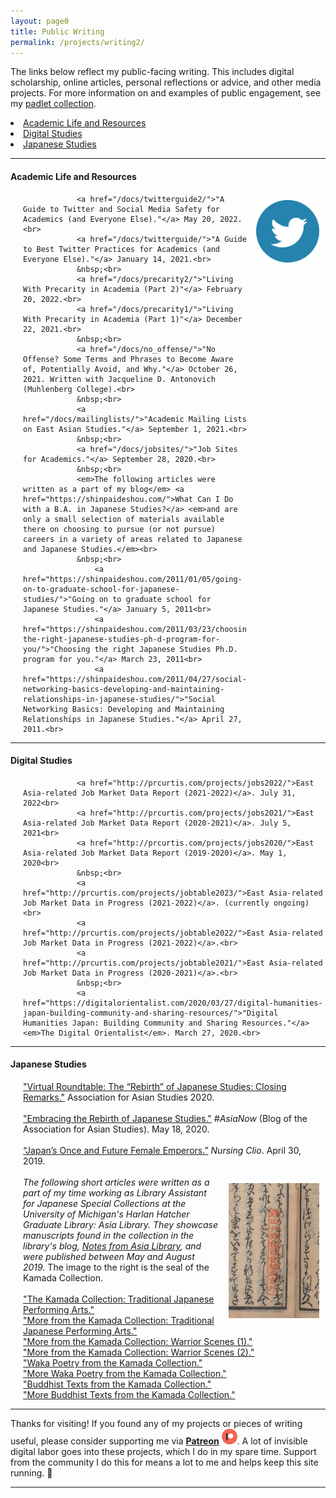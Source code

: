 ```yaml
---
layout: page0
title: Public Writing
permalink: /projects/writing2/
---
```


<p></p>The links below reflect my public-facing writing. This includes digital scholarship, online articles, personal reflections or advice, and other media projects. For more information on and examples of public engagement, see my <a href="https://padlet.com/curtpa01/9toopk39kguv">padlet collection</a>.
<p></p>
<p></p>
<li><a href="#AcademicLife">Academic Life and Resources</a></li>
<li><a href="#DigitalStudies">Digital Studies</a></li>
<li><a href="#JapaneseStudies">Japanese Studies</a></li>
<p></p>
<hr>
<p></p>
<section id="AcademicLife">
<p></p>
<h4>Academic Life and Resources</h4><div style>
<img src="/images/twitter_icon_1_teal.png" style="float:right;max-width:20%;padding: 10px 10px 10px 15px;">
</div>
<p></p>
<span style="padding-left: 20px; display:block">

				<a href="/docs/twitterguide2/">"A Guide to Twitter and Social Media Safety for Academics (and Everyone Else)."</a> May 20, 2022.<br>
				<a href="/docs/twitterguide/">"A Guide to Best Twitter Practices for Academics (and Everyone Else)."</a> January 14, 2021.<br>
				&nbsp;<br>
				<a href="/docs/precarity2/">"Living With Precarity in Academia (Part 2)"</a> February 20, 2022.<br>
				<a href="/docs/precarity1/">"Living With Precarity in Academia (Part 1)"</a> December 22, 2021.<br>
				&nbsp;<br>
				<a href="/docs/no_offense/">"No Offense? Some Terms and Phrases to Become Aware of, Potentially Avoid, and Why."</a> October 26, 2021. Written with Jacqueline D. Antonovich (Muhlenberg College).<br>
				&nbsp;<br>
				<a href="/docs/mailinglists/">"Academic Mailing Lists on East Asian Studies."</a> September 1, 2021.<br>
				&nbsp;<br>
				<a href="/docs/jobsites/">"Job Sites for Academics."</a> September 28, 2020.<br>
				&nbsp;<br>
				<em>The following articles were written as a part of my blog</em> <a href="https://shinpaideshou.com/">What Can I Do with a B.A. in Japanese Studies?</a> <em>and are only a small selection of materials available there on choosing to pursue (or not pursue) careers in a variety of areas related to Japanese and Japanese Studies.</em><br>
				&nbsp;<br>
					<a href="https://shinpaideshou.com/2011/01/05/going-on-to-graduate-school-for-japanese-studies/">"Going on to graduate school for Japanese Studies."</a> January 5, 2011<br>
					<a href="https://shinpaideshou.com/2011/03/23/choosing-the-right-japanese-studies-ph-d-program-for-you/">"Choosing the right Japanese Studies Ph.D. program for you."</a> March 23, 2011<br>
					<a href="https://shinpaideshou.com/2011/04/27/social-networking-basics-developing-and-maintaining-relationships-in-japanese-studies/">"Social Networking Basics: Developing and Maintaining Relationships in Japanese Studies."</a> April 27, 2011.<br>
</span>
<p></p>
</section>
<p></p>
<hr>
<p></p>
<section id="DigitalStudies">
<h4>Digital Studies</h4>
<p></p>
<span style="padding-left: 20px; display:block">

				<a href="http://prcurtis.com/projects/jobs2022/">East Asia-related Job Market Data Report (2021-2022)</a>. July 31, 2022<br>
				<a href="http://prcurtis.com/projects/jobs2021/">East Asia-related Job Market Data Report (2020-2021)</a>. July 5, 2021<br>
				<a href="http://prcurtis.com/projects/jobs2020/">East Asia-related Job Market Data Report (2019-2020)</a>. May 1, 2020<br>
				&nbsp;<br>
				<a href="http://prcurtis.com/projects/jobtable2023/">East Asia-related Job Market Data in Progress (2021-2022)</a>. (currently ongoing)<br>
				<a href="http://prcurtis.com/projects/jobtable2022/">East Asia-related Job Market Data in Progress (2021-2022)</a>.<br>
				<a href="http://prcurtis.com/projects/jobtable2021/">East Asia-related Job Market Data in Progress (2020-2021)</a>.<br>
				&nbsp;<br>
				<a href="https://digitalorientalist.com/2020/03/27/digital-humanities-japan-building-community-and-sharing-resources/">"Digital Humanities Japan: Building Community and Sharing Resources."</a> <em>The Digital Orientalist</em>. March 27, 2020.<br>
</span>
<p></p>
</section>
<hr>
<p></p>
<section id="JapaneseStudies">
<h4>Japanese Studies</h4>
<p></p>
<span style="padding-left: 20px; display:block">
		<a href="/events/AAS2020/PC/">"Virtual Roundtable: The “Rebirth” of Japanese Studies: Closing Remarks."</a> Association for Asian Studies 2020.<br>
		&nbsp;<br>
		<a href="https://www.asianstudies.org/embracing-the-rebirth-of-japanese-studies/">"Embracing the Rebirth of Japanese Studies."</a>  <em>#AsiaNow</em> (Blog of the Association for Asian Studies). May 18, 2020.<br>
		&nbsp;<br>
		<a href="https://nursingclio.org/2019/04/30/japans-once-and-future-female-emperors/">“Japan’s Once and Future Female Emperors.”</a> <em>Nursing Clio</em>. April 30, 2019.<br>
		&nbsp;<br><div style>
		<img src="/images/writing_kamada_1.jpg" style="float:right;max-width:30%;padding: 10px 10px 10px 15px;">
		</div>
		<em>The following short articles were written as a part of my time working as Library Assistant for Japanese Special Collections at the University of Michigan's Harlan Hatcher Graduate Library: Asia Library. They showcase manuscripts found in the collection in the library's blog, <a href="https://apps.lib.umich.edu/blogs/notes-asia-library">Notes from Asia Library</a>, and were published between May and August 2019.</em> The image to the right is the seal of the Kamada Collection.<br>
		&nbsp;<br>
			<a href="https://apps.lib.umich.edu/blogs/notes-asia-library/kamada-collection">"The Kamada Collection: Traditional Japanese Performing Arts."</a><br>
			<a href="https://apps.lib.umich.edu/blogs/notes-asia-library/more-kamada-collection-traditional-japanese-performing-arts">"More from the Kamada Collection: Traditional Japanese Performing Arts."</a><br>
			<a href="https://apps.lib.umich.edu/blogs/notes-asia-library/more-kamada-collection-warrior-scenes-1">"More from the Kamada Collection: Warrior Scenes (1)."</a><br>
			<a href="https://apps.lib.umich.edu/blogs/notes-asia-library/more-kamada-collection-warrior-scenes-2">"More from the Kamada Collection: Warrior Scenes (2)."</a><br>
			<a href="https://apps.lib.umich.edu/blogs/notes-asia-library/waka-poetry-kamada-collection">"Waka Poetry from the Kamada Collection."</a><br>
			<a href="https://apps.lib.umich.edu/blogs/notes-asia-library/more-waka-poetry-kamada-collection">"More Waka Poetry from the Kamada Collection."</a><br>
			<a href="https://apps.lib.umich.edu/blogs/notes-asia-library/buddhist-texts-kamada-collection">"Buddhist Texts from the Kamada Collection."</a><br>
			<a href="https://apps.lib.umich.edu/blogs/notes-asia-library/more-buddhist-texts-kamada-collection">"More Buddhist Texts from the Kamada Collection."</a><br>
	</span>
<p></p>
</section>

<hr>
<p></p>
Thanks for visiting! If you found any of my projects or pieces of writing useful, please consider supporting me via <b><a href="https://www.patreon.com/prcurtis">Patreon</a></b> <a href="https://www.patreon.com/prcurtis"><img src="/images/patreon_circle1.png" alt="Patreon" width="25px"></a>. A lot of invisible digital labor goes into these projects, which I do in my spare time. Support from the community I do this for means a lot to me and helps keep this site running. 🙂
<hr>
<p></p>
